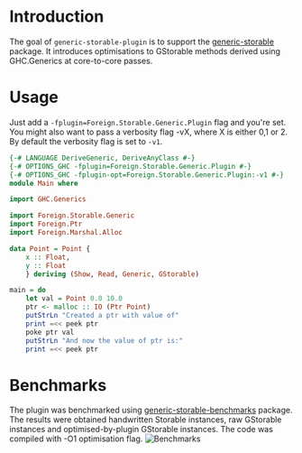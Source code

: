# Introduction

The goal of `generic-storable-plugin` is to support the [generic-storable](https://www.github.com/mkloczko/generic-storable) package. It introduces optimisations to GStorable methods derived using GHC.Generics at core-to-core passes. 

# Usage

Just add a `-fplugin=Foreign.Storable.Generic.Plugin` flag and you're set. You might also want to pass a verbosity flag -vX, where X is either 0,1 or 2. By default the verbosity flag is set to `-v1`. 


```haskell
{-# LANGUAGE DeriveGeneric, DeriveAnyClass #-}
{-# OPTIONS_GHC -fplugin=Foreign.Storable.Generic.Plugin #-}
{-# OPTIONS_GHC -fplugin-opt=Foreign.Storable.Generic.Plugin:-v1 #-} 
module Main where

import GHC.Generics

import Foreign.Storable.Generic
import Foreign.Ptr
import Foreign.Marshal.Alloc

data Point = Point {
    x :: Float,
    y :: Float
    } deriving (Show, Read, Generic, GStorable)

main = do
    let val = Point 0.0 10.0
    ptr <- malloc :: IO (Ptr Point)
    putStrLn "Created a ptr with value of"
    print =<< peek ptr
    poke ptr val
    putStrLn "And now the value of ptr is:"
    print =<< peek ptr
```

# Benchmarks

The plugin was benchmarked using [generic-storable-benchmarks](https://www.github.com/mkloczko/generic-storable-benchmark/tree/plugin) package. The results were obtained handwritten Storable instances, raw GStorable instances and optimised-by-plugin GStorable instances. The code was compiled with -O1 optimisation flag.
![Benchmarks](https://raw.githubusercontent.com/mkloczko/generic-storable-plugin/images/benchmarks/O1.png)
